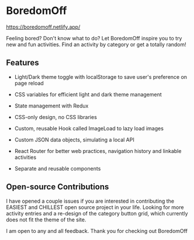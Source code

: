 # BoredomOff

https://boredomoff.netlify.app/

Feeling bored? Don't know what to do? Let  BoredomOff inspire you to try new and fun activities. Find an activity by category or get a totally random!
 

## Features

- Light/Dark theme toggle with localStorage to save user's preference on page reload

- CSS variables for efficient light and dark theme management

- State management with Redux

- CSS-only design, no CSS libraries

- Custom, reusable Hook called ImageLoad to lazy load images

- Custom JSON data objects, simulating a local API

- React Router for better web practices, navigation history and linkable activities

- Separate and reusable components

## Open-source Contributions

I have opened a couple issues if you are interested in contributing the EASIEST and CHILLEST open source project in your life. Looking for more activity entries and a re-design of the category button grid, which currently does not fit the theme of the site.

I am open to any and all feedback. Thank you for checking out  BoredomOff
  
